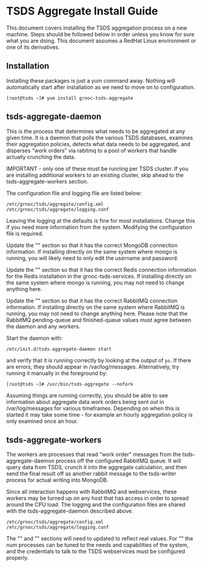 # TSDS Aggregate Install Guide

This document covers installing the TSDS aggregation process on a new machine. Steps should be followed below in order unless you know for sure what you are doing. This document assumes a RedHat Linux environment or one of its derivatives.

## Installation

Installing these packages is just a yum command away. Nothing will automatically start after installation as we need to move on to configuration.

```
[root@tsds ~]# yum install grnoc-tsds-aggregate
```


## tsds-aggregate-daemon

This is the process that determines what needs to be aggregated at any given time. It is a daemon that polls the various TSDS databases, examines their aggregation policies, detects what data needs to be aggregated, and disperses "work orders" via rabitmq to a pool of workers that handle actually crunching the data.

IMPORTANT - only one of these must be running per TSDS cluster. If you are installing additional workers to an existing cluster, skip ahead to the tsds-aggregate-workers section.

The configuration file and logging file are listed below:

```
/etc/grnoc/tsds/aggregate/config.xml
/etc/grnoc/tsds/aggregate/logging.conf
```

Leaving the logging at the defaults is fine for most installations. Change this if you need more information from the system. Modifying the configuration file is required.

Update the "<master>" section so that it has the correct MongoDB connection information. If installing directly on the same system where mongo is running, you will likely need to only edit the username and password.

Update the "<redis>" section so that it has the correct Redis connection information for the Redis installation in the grnoc-tsds-services. If installing directly on the same system where mongo is running, you may not need to change anything here.

Update the "<rabbit>" section so that it has the correct RabbitMQ connection information. If installing directly on the same system where RabbitMQ is running, you may not need to change anything here. Please note that the RabbitMQ pending-queue and finished-queue values must agree between the daemon and any workers.

Start the daemon with:

```
/etc/init.d/tsds-aggregate-daemon start
```

and verify that it is running correctly by looking at the output of `ps`. If there are errors, they should appear in /var/log/messages. Alternatively, try running it manually in the foreground by:

```
[root@tsds ~]# /usr/bin/tsds-aggregate --nofork
```

Assuming things are running correctly, you should be able to see information about aggregate data work orders being sent out in /var/log/messages for various timeframes. Depending on when this is started it may take some time - for example an hourly aggregation policy is only examined once an hour.


## tsds-aggregate-workers

The workers are processes that read "work order" messages from the tsds-aggregate-daemon process off the configured RabbitMQ queue. It will query data from TSDS, crunch it into the aggregate calculation, and then send the final result off as another rabbit message to the tsds-writer process for actual writing into MongoDB.

Since all interaction happens with RabbitMQ and webservices, these workers may be turned up on any host that has access in order to spread around the CPU load. The logging and the configuration files are shared with the tsds-aggregate-daemon described above.

```
/etc/grnoc/tsds/aggregate/config.xml
/etc/grnoc/tsds/aggregate/logging.conf
```

The "<worker>" and "<rabbit>" sections will need to updated to reflect real values. For "<worker>" the num processes can be tuned to the needs and capabilities of the system, and the credentials to talk to the TSDS webservices must be configured properly.